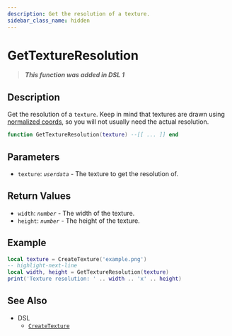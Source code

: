 ```yaml
---
description: Get the resolution of a texture.
sidebar_class_name: hidden
---
```


# GetTextureResolution

> **_This function was added in DSL 1_**

## Description

Get the resolution of a `texture`. Keep in mind that textures are drawn using [normalized coords](/docs/dsl-reference/basic-concepts/render-functions), so you will not usually need the actual resolution.

```lua
function GetTextureResolution(texture) --[[ ... ]] end
```

## Parameters

- `texture`: _`userdata`_ - The texture to get the resolution of.

## Return Values

- `width`: _`number`_ - The width of the texture.
- `height`: _`number`_ - The height of the texture.

## Example

```lua
local texture = CreateTexture('example.png')
-- highlight-next-line
local width, height = GetTextureResolution(texture)
print('Texture resolution: ' .. width .. 'x' .. height)
```

## See Also

- DSL
  - [`CreateTexture`](./CreateTexture)
